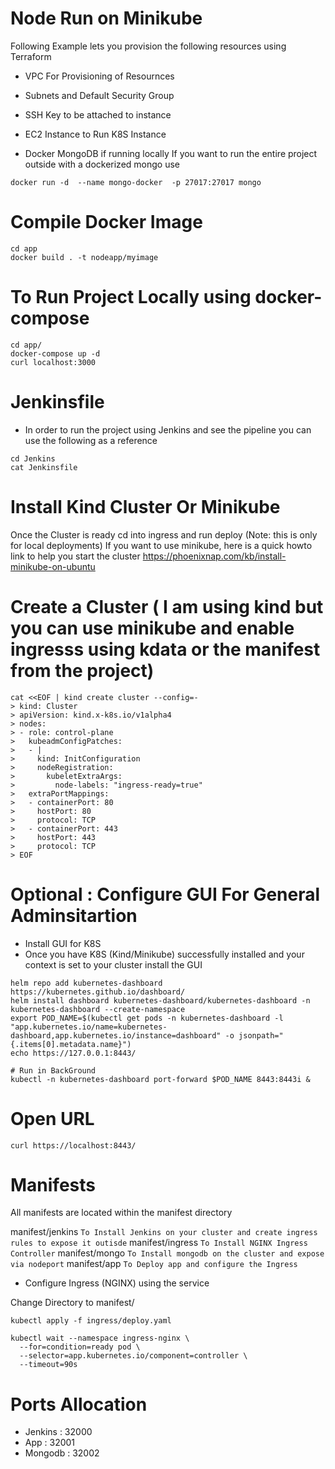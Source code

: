 # Node Run on Minikube
Following Example lets you provision the following resources using Terraform 

* VPC For Provisioning of Resournces
* Subnets and Default Security Group
* SSH Key to be attached to instance
* EC2 Instance to Run K8S Instance 


* Docker MongoDB if running locally 
If you want to run the entire project outside with a dockerized mongo use
```
docker run -d  --name mongo-docker  -p 27017:27017 mongo
```

# Compile Docker Image 
```
cd app 
docker build . -t nodeapp/myimage 

```

# To Run Project Locally using docker-compose 

```
cd app/
docker-compose up -d 
curl localhost:3000

```


# Jenkinsfile
* In order to run the project using Jenkins and see the pipeline you can use the following as a reference 

```
cd Jenkins
cat Jenkinsfile 
```

# Install Kind Cluster Or Minikube 

Once the  Cluster is ready cd into ingress and run deploy (Note: this is only for local deployments) 
If you want to use minikube, here is a quick howto link to help you start the cluster https://phoenixnap.com/kb/install-minikube-on-ubuntu


# Create a Cluster ( I am using kind but you can use minikube and enable ingresss using kdata or the manifest from the project) 
```
cat <<EOF | kind create cluster --config=-
> kind: Cluster
> apiVersion: kind.x-k8s.io/v1alpha4
> nodes:
> - role: control-plane
>   kubeadmConfigPatches:
>   - |
>     kind: InitConfiguration
>     nodeRegistration:
>       kubeletExtraArgs:
>         node-labels: "ingress-ready=true"
>   extraPortMappings:
>   - containerPort: 80
>     hostPort: 80
>     protocol: TCP
>   - containerPort: 443
>     hostPort: 443
>     protocol: TCP
> EOF
```
# Optional : Configure GUI For General Adminsitartion 
* Install GUI for K8S 
* Once you have K8S (Kind/Minikube) successfully installed and your context is set to your cluster install the GUI 

```
helm repo add kubernetes-dashboard https://kubernetes.github.io/dashboard/
helm install dashboard kubernetes-dashboard/kubernetes-dashboard -n kubernetes-dashboard --create-namespace
export POD_NAME=$(kubectl get pods -n kubernetes-dashboard -l "app.kubernetes.io/name=kubernetes-dashboard,app.kubernetes.io/instance=dashboard" -o jsonpath="{.items[0].metadata.name}")
echo https://127.0.0.1:8443/

# Run in BackGround 
kubectl -n kubernetes-dashboard port-forward $POD_NAME 8443:8443i & 
```

# Open URL 
```
curl https://localhost:8443/
```


# Manifests 

All manifests are located within the manifest directory 

manifest/jenkins  `To Install Jenkins on your cluster and create ingress rules to expose it outisde`
manifest/ingress  `To Install NGINX Ingress Controller`
manifest/mongo    `To Install mongodb on the cluster and expose via nodeport` 
manifest/app      `To Deploy app and configure the Ingress` 


* Configure Ingress (NGINX) using the service

Change  Directory to manifest/

```
kubectl apply -f ingress/deploy.yaml

kubectl wait --namespace ingress-nginx \
  --for=condition=ready pod \
  --selector=app.kubernetes.io/component=controller \
  --timeout=90s
```


# Ports Allocation 

* Jenkins : 32000
* App     : 32001
* Mongodb : 32002 

